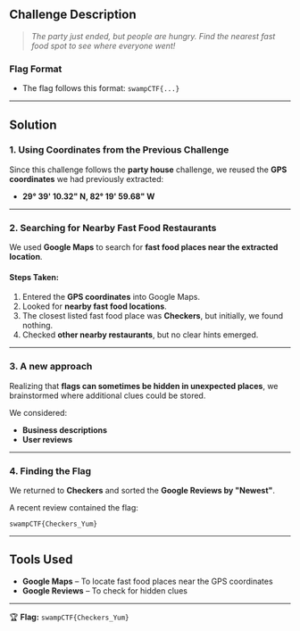 
## Challenge Description  
> *The party just ended, but people are hungry. Find the nearest fast food spot to see where everyone went!*  

### Flag Format  
- The flag follows this format: `swampCTF{...}`  

---

## Solution  

### 1. Using Coordinates from the Previous Challenge  
Since this challenge follows the **party house** challenge, we reused the **GPS coordinates** we had previously extracted:  
- **29° 39' 10.32" N, 82° 19' 59.68" W**  

---

### 2. Searching for Nearby Fast Food Restaurants  
We used **Google Maps** to search for **fast food places near the extracted location**.  

#### **Steps Taken:**  
1. Entered the **GPS coordinates** into Google Maps.  
2. Looked for **nearby fast food locations**.  
3. The closest listed fast food place was **Checkers**, but initially, we found nothing.  
4. Checked **other nearby restaurants**, but no clear hints emerged.  

---

### 3. A new approach  
Realizing that **flags can sometimes be hidden in unexpected places**, we brainstormed where additional clues could be stored.  

We considered:  
- **Business descriptions**  
- **User reviews**  

---

### 4. Finding the Flag  
We returned to **Checkers** and sorted the **Google Reviews by "Newest"**.  

A recent review contained the flag:  
```plaintext
swampCTF{Checkers_Yum}
```

---

## Tools Used  
- **Google Maps** – To locate fast food places near the GPS coordinates  
- **Google Reviews** – To check for hidden clues  


---

🏆 **Flag:** `swampCTF{Checkers_Yum}`

